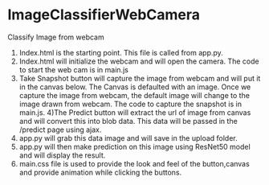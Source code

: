 # ImageClassifierWebCamera
Classify Image from webcam
1) Index.html is the starting point. This file is called from app.py.
2) Index.html will initialize the webcam and will open the camera. The code to start the web cam is in main.js
3) Take Snapshot button will capture the image from webcam and will put it in the canvas below. The Canvas is defaulted with an image. Once we capture the image from webcam, the default image will change to the image drawn from webcam. The code to capture the snapshot is in main.js.
4)The Predict button will extract the url of image from canvas and will convert this into blob data. This data will be passed in the /predict page using ajax.
5) app.py will grab this data image and will save in the upload folder.
6) app.py will then make prediction on this image using ResNet50 model and will display the result.
7) main.css file is used to provide the look and feel of the button,canvas and provide animation while clicking the buttons.
